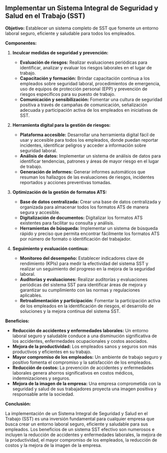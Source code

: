 ## Implementar un Sistema Integral de Seguridad y Salud en el Trabajo (SST)

**Objetivo:** Establecer un sistema completo de SST que fomente un entorno laboral seguro, eficiente y saludable para todos los empleados.

**Componentes:**

1. **Inculcar medidas de seguridad y prevención:**

   * **Evaluación de riesgos:** Realizar evaluaciones periódicas para identificar, analizar y evaluar los riesgos laborales en el lugar de trabajo.
   * **Capacitación y formación:** Brindar capacitación continua a los empleados sobre seguridad laboral, procedimientos de emergencia, uso de equipos de protección personal (EPP) y prevención de riesgos específicos para su puesto de trabajo.
   * **Comunicación y sensibilización:** Fomentar una cultura de seguridad positiva a través de campañas de comunicación, señalización adecuada y participación activa de los empleados en iniciativas de SST.

2. **Herramienta digital para la gestión de riesgos:**

   * **Plataforma accesible:** Desarrollar una herramienta digital fácil de usar y accesible para todos los empleados, donde puedan reportar incidentes, identificar peligros y acceder a información sobre seguridad laboral.
   * **Análisis de datos:** Implementar un sistema de análisis de datos para identificar tendencias, patrones y áreas de mayor riesgo en el lugar de trabajo.
   * **Generación de informes:** Generar informes automáticos que resuman los hallazgos de las evaluaciones de riesgos, incidentes reportados y acciones preventivas tomadas.

3. **Optimización de la gestión de formatos ATS:**

   * **Base de datos centralizada:** Crear una base de datos centralizada y organizada para almacenar todos los formatos ATS de manera segura y accesible.
   * **Digitalización de documentos:** Digitalizar los formatos ATS existentes para facilitar su consulta y análisis.
   * **Herramientas de búsqueda:** Implementar un sistema de búsqueda rápido y preciso que permita encontrar fácilmente los formatos ATS por número de formato o identificación del trabajador.

4. **Seguimiento y evaluación continua:**

   * **Monitoreo del desempeño:** Establecer indicadores clave de rendimiento (KPIs) para medir la efectividad del sistema SST y realizar un seguimiento del progreso en la mejora de la seguridad laboral.
   * **Auditorías y evaluaciones:** Realizar auditorías y evaluaciones periódicas del sistema SST para identificar áreas de mejora y garantizar su cumplimiento con las normas y regulaciones aplicables.
   * **Retroalimentación y participación:** Fomentar la participación activa de los empleados en la identificación de riesgos, el desarrollo de soluciones y la mejora continua del sistema SST.

**Beneficios:**

* **Reducción de accidentes y enfermedades laborales:** Un entorno laboral seguro y saludable conduce a una disminución significativa de los accidentes, enfermedades ocupacionales y costos asociados.
* **Mejora de la productividad:** Los empleados sanos y seguros son más productivos y eficientes en su trabajo.
* **Mayor compromiso de los empleados:** Un ambiente de trabajo seguro y positivo fomenta el compromiso y la satisfacción de los empleados.
* **Reducción de costos:** La prevención de accidentes y enfermedades laborales genera ahorros significativos en costos médicos, indemnizaciones y seguros.
* **Mejora de la imagen de la empresa:** Una empresa comprometida con la seguridad y salud de sus trabajadores proyecta una imagen positiva y responsable ante la sociedad.

**Conclusión:**

La implementación de un Sistema Integral de Seguridad y Salud en el Trabajo (SST) es una inversión fundamental para cualquier empresa que busca crear un entorno laboral seguro, eficiente y saludable para sus empleados. Los beneficios de un sistema SST efectivo son numerosos e incluyen la reducción de accidentes y enfermedades laborales, la mejora de la productividad, el mayor compromiso de los empleados, la reducción de costos y la mejora de la imagen de la empresa.
